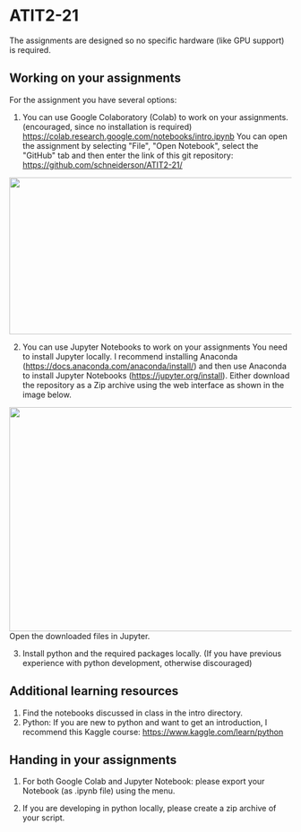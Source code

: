 # ATIT2-21

The assignments are designed so no specific hardware (like GPU support) is required.


## Working on your assignments

For the assignment you have several options:

1) You can use Google Colaboratory (Colab) to work on your assignments. (encouraged, since no installation is required)
https://colab.research.google.com/notebooks/intro.ipynb
You can open the assignment by selecting "File", "Open Notebook", select the "GitHub" tab and then enter the link of this git repository: https://github.com/schneiderson/ATIT2-21/
<img src="https://github.com/schneiderson/ATIT2-21/raw/main/readme/open-in-colab.png" width="600" height="280">


2) You can use Jupyter Notebooks to work on your assignments
You need to install Jupyter locally. 
I recommend installing Anaconda (https://docs.anaconda.com/anaconda/install/) and then use Anaconda to install Jupyter Notebooks (https://jupyter.org/install).
Either download the repository as a Zip archive using the web interface as shown in the image below.
<img src="https://github.com/schneiderson/ATIT2-21/raw/main/readme/download-github.png" width="600" height="400">
Open the downloaded files in Jupyter.

3) Install python and the required packages locally. (If you have previous experience with python development, otherwise discouraged) 


## Additional learning resources
1) Find the notebooks discussed in class in the intro directory.
2) Python: If you are new to python and want to get an introduction, I recommend this Kaggle course: https://www.kaggle.com/learn/python



## Handing in your assignments
1) For both Google Colab and Jupyter Notebook: please export your Notebook (as .ipynb file) using the menu.

2) If you are developing in python locally, please create a zip archive of your script.
